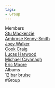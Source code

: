 ```yaml
---
tags:
- Group
---
```

   
Members   
[Stu Mackenzie](./Stu%20Mackenzie.md)   
[Ambrose Kenny-Smith](./Ambrose%20Kenny-Smith.md)   
[Joey Walker](./Joey%20Walker.md)   
[Cook Craig](./Cook%20Craig.md)   
[Lucas Harwood](./Lucas%20Harwood.md)   
[Michael Cavanagh](./Michael%20Cavanagh.md)   
[Eric Moore](./Eric%20Moore.md)   
Albums   
[12 bar bruise](./12%20bar%20bruise.md)   
#Group